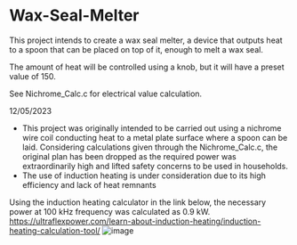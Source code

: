 # Wax-Seal-Melter

This project intends to create a wax seal melter, a device that outputs heat to a spoon that can be placed on top of it, enough to melt a wax seal.

The amount of heat will be controlled using a knob, but it will have a preset value of 150.

See Nichrome_Calc.c for electrical value calculation.

12/05/2023
- This project was originally intended to be carried out using a nichrome wire coil conducting heat to a metal plate surface where a spoon can be laid. Considering calculations given through the Nichrome_Calc.c, the original plan has been dropped as the required power was extraordinarily high and lifted safety concerns to be used in households.
- The use of induction heating is under consideration due to its high efficiency and lack of heat remnants

Using the induction heating calculator in the link below, the necessary power at 100 kHz frequency was calculated as 0.9 kW.
https://ultraflexpower.com/learn-about-induction-heating/induction-heating-calculation-tool/
![image](https://github.com/raeditio/Wax-Seal-Melter/assets/93297311/8bb65e12-3f84-49d3-8b0f-0a067fff6a2b)


